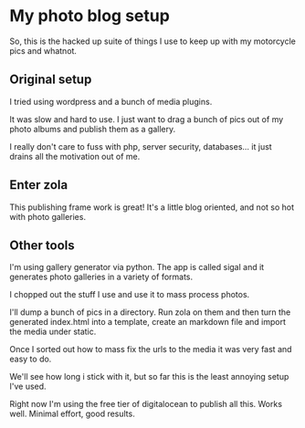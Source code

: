 # My photo blog setup

So, this is the hacked up suite of things I use to keep up with my motorcycle pics and whatnot.

## Original setup

I tried using wordpress and a bunch of media plugins.

It was slow and hard to use. I just want to drag a bunch of pics out of my photo albums and publish them as a gallery.

I really don't care to fuss with php, server security, databases... it just drains all the motivation out of me.

## Enter zola

This publishing frame work is great! It's a little blog oriented, and not so hot with photo galleries.

## Other tools

I'm using gallery generator via python. The app is called sigal and it generates photo galleries in a variety of formats.

I chopped out the stuff I use and use it to mass process photos.

I'll dump a bunch of pics in a directory. Run zola on them and then turn the generated index.html into a template, create an markdown file and import the media under static.

Once I sorted out how to mass fix the urls to the media it was very fast and easy to do.

We'll see how long i stick with it, but so far this is the least annoying setup I've  used.

Right now I'm using the free tier of digitalocean to publish all this. Works well. Minimal effort, good results.